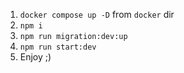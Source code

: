 
1. `docker compose up -D` from `docker` dir
2. `npm i`
3. `npm run migration:dev:up`
4. `npm run start:dev`
5. Enjoy ;) 
